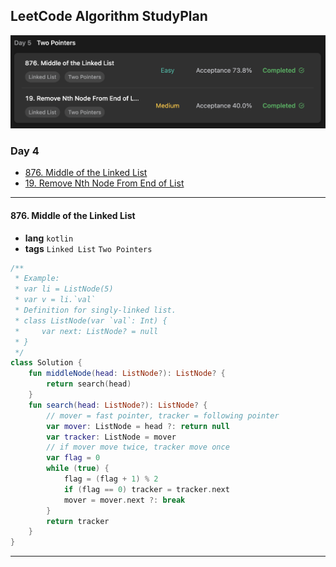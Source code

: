 ## LeetCode Algorithm StudyPlan

<img src="../../assets/leetcode_study_day5.png" alt="leetcode_study_day2" style="zoom:50%;" />

### Day 4

- [876. Middle of the Linked List](https://leetcode.com/problems/middle-of-the-linked-list/?envType=study-plan&id=algorithm-i)
- [19. Remove Nth Node From End of List](https://leetcode.com/problems/remove-nth-node-from-end-of-list/?envType=study-plan&id=algorithm-i)

---

#### 876. Middle of the Linked List

- **lang**  `kotlin` 
- **tags**  `Linked List`  `Two Pointers`

```kotlin
/**
 * Example:
 * var li = ListNode(5)
 * var v = li.`val`
 * Definition for singly-linked list.
 * class ListNode(var `val`: Int) {
 *     var next: ListNode? = null
 * }
 */
class Solution {
    fun middleNode(head: ListNode?): ListNode? {
        return search(head)
    }
    fun search(head: ListNode?): ListNode? {
        // mover = fast pointer, tracker = following pointer
        var mover: ListNode = head ?: return null
        var tracker: ListNode = mover
        // if mover move twice, tracker move once
        var flag = 0
        while (true) {
            flag = (flag + 1) % 2
            if (flag == 0) tracker = tracker.next
            mover = mover.next ?: break
        }
        return tracker
    }
}
```

---

